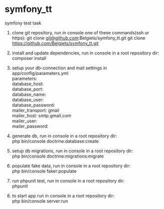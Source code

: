 # symfony_tt
symfony test task

1) clone git repository, run in console one of these commands(ssh or https): 
git clone git@github.com:Belgiets/symfony_tt.git
git clone https://github.com/Belgiets/symfony_tt.git

2) install and update dependencies, run in console in a root repository dir:    
composer install

3) setup your db-connection and mail settings in app/config/parameters.yml    
parameters:   
  database_host:    
  database_port:    
  database_name:    
  database_user:    
  database_password:    
  mailer_transport: gmail   
  mailer_host: smtp.gmail.com   
  mailer_user:    
  mailer_password: 
  
4) generate db, run in console in a root repository dir:    
php bin/console doctrine:database:create

5) setup db migrations, run in console in a root repository dir:    
php bin/console doctrine:migrations:migrate

6) populate fake data, run in console in a root repository dir:   
php bin/console faker:populate

7) run phpunit test, run in console in a root repository dir:   
phpunit

8) to start app run in console in a root repository dir:    
php bin/console server:run
